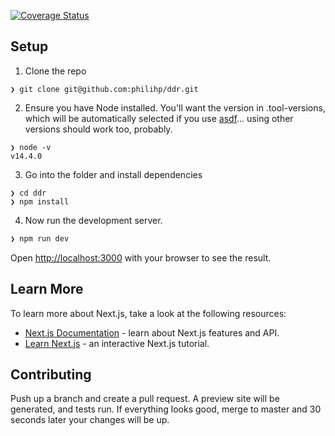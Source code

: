 [![Coverage Status](https://coveralls.io/repos/github/philihp/ddr/badge.svg?branch=master)](https://coveralls.io/github/philihp/ddr?branch=master)

## Setup

1. Clone the repo

```
❯ git clone git@github.com:philihp/ddr.git
```

2. Ensure you have Node installed. You'll want the version in .tool-versions, which will be automatically selected if you use [asdf](https://gist.github.com/philihp/7453e9051663a52f442ed6a7afdddd61)... using other versions should work too, probably.

```
❯ node -v
v14.4.0
```

3. Go into the folder and install dependencies

```
❯ cd ddr
❯ npm install
```

4. Now run the development server.

```bash
❯ npm run dev
```

Open [http://localhost:3000](http://localhost:3000) with your browser to see the result.

## Learn More

To learn more about Next.js, take a look at the following resources:

- [Next.js Documentation](https://nextjs.org/docs) - learn about Next.js features and API.
- [Learn Next.js](https://nextjs.org/learn) - an interactive Next.js tutorial.

## Contributing

Push up a branch and create a pull request. A preview site will be generated, and tests run. If everything looks good, merge to master and 30 seconds later your changes will be up.
